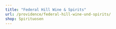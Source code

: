```yaml
---
title: "Federal Hill Wine & Spirits"
url: /providence/federal-hill-wine-und-spirits/
shop: Spirituosen
---
```

